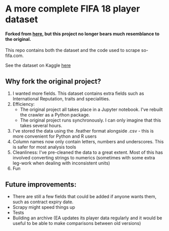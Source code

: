 # A more complete FIFA 18 player dataset

#### Forked from [here](https://github.com/amanthedorkknight/fifa18-all-player-statistics), but this project no longer bears much resemblance to the original.

This repo contains both the dataset and the code used to scrape so-fifa.com.

See the dataset on Kaggle [here](https://www.kaggle.com/kevinmh/fifa-18-more-complete-player-dataset)

## Why fork the original project?

1. I wanted more fields. This dataset contains extra fields such as International Reputation, traits and specialities.
2. Efficiency:
    - The original project all takes place in a Jupyter notebook. I've rebuilt the crawler as a Python package.
    - The original project runs synchronously. I can only imagine that this takes several hours.
3. I've stored the data using the .feather format alongside .csv - this is more convenient for Python and R users
4. Column names now only contain letters, numbers and underscores. This is safer for most analysis tools
5. Cleanliness: I've pre-cleaned the data to a great extent. Most of this has involved converting strings to numerics (sometimes with some extra leg-work when dealing with inconsistent units)
6. Fun

## Future improvements:

- There are still a few fields that could be added if anyone wants them, such as contract expiry date.
- Scrapy might speed things up
- Tests
- Building an archive (EA updates its player data regularly and it would be useful to be able to make comparisons between old versions)